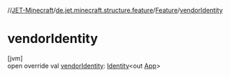 //[JET-Minecraft](../../../index.md)/[de.jet.minecraft.structure.feature](../index.md)/[Feature](index.md)/[vendorIdentity](vendor-identity.md)

# vendorIdentity

[jvm]\
open override val [vendorIdentity](vendor-identity.md): [Identity](../../../../JET-Native/-j-e-t--native/de.jet.library.tool.smart.identification/-identity/index.md)&lt;out [App](../../de.jet.minecraft.structure.app/-app/index.md)&gt;
